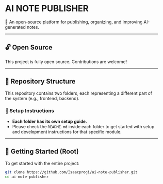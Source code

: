 # AI NOTE PUBLISHER

🧠 An open-source platform for publishing, organizing, and improving AI-generated notes.

---

## 🔓 Open Source

This project is fully open source. Contributions are welcome!

---

## 📁 Repository Structure

This repository contains two folders, each representing a different part of the system (e.g., frontend, backend).

### 📄 Setup Instructions

- **Each folder has its own setup guide.**
- Please check the `README.md` inside each folder to get started with setup and development instructions for that specific module.

---

## 🚀 Getting Started (Root)

To get started with the entire project:

```bash
git clone https://github.com/Isaacprogi/ai-note-publisher.git
cd ai-note-publisher
```
